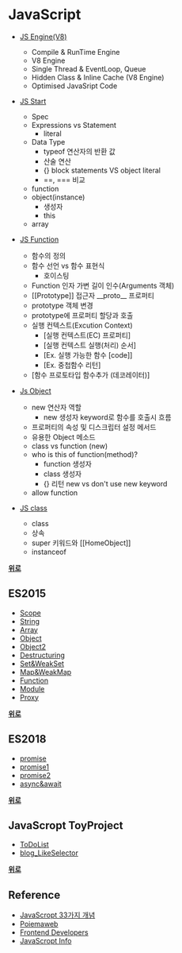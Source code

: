 # JavaScript

- [JS Engine(V8)](./Modern%20JS/JS_Engine.md)

  - Compile & RunTime Engine
  - V8 Engine
  - Single Thread & EventLoop, Queue
  - Hidden Class & Inline Cache (V8 Engine)
  - Optimised JavaSript Code

- [JS Start](./Modern%20JS/JS_start.md)

  - Spec
  - Expressions vs Statement
    - literal
  - Data Type
    - typeof 연산자의 반환 값
    - 산술 연산
    - {} block statements VS object literal
    - ==, === 비교
  - function
  - object(instance)
    - 생성자
    - this
  - array

- [JS Function](./Modern%20JS/JS_Function.md)

  - 함수의 정의
  - 함수 선언 vs 함수 표현식
    - 호이스팅
  - Function 인자 가변 길이 인수(Arguments 객체)
  - \[\[Prototype\]\] 접근자 \_\_proto\_\_ 프로퍼티
  - prototype 객체 변경
  - prototype에 프로퍼티 할당과 호출
  - 실행 컨텍스트(Excution Context)
    - [실행 컨텍스트(EC) 프로퍼티]
    - [실행 컨텍스트 실행(처리) 순서]
    - [Ex. 실행 가능한 함수 [code]]
    - [Ex. 중첩함수 리턴]
  - [함수 프로토타입 함수추가 (데코레이터)]

- [Js Object](./Modern%20JS/JS_Object.md)

  - new 연산자 역할
    - new 생성자 keyword로 함수를 호출시 흐름
  - 프로퍼티의 속성 및 디스크립터 설정 메서드
  - 유용한 Object 메소드
  - class vs function (new)
  - who is this of function(method)?
    - function 생성자
    - class 생성자
    - {} 리턴 new vs don't use new keyword
  - allow function

- [JS class](./Modern%20JS/JS_class.md)

  - class
  - 상속
  - super 키워드와 [[HomeObject]]
  - instanceof

**[위로](#javascript)**

## ES2015

- [Scope](<./ES2015(ES6)/Scope>)
- [String](<./ES2015(ES6)/String>)
- [Array](<./ES2015(ES6)/Array>)
- [Object](<./ES2015(ES6)/Object>)
- [Object2](<./ES2015(ES6)/Object2>)
- [Destructuring](<./ES2015(ES6)/Destructuring>)
- [Set&WeakSet](<./ES2015(ES6)/Set%26WeakSet>)
- [Map&WeakMap](<./ES2015(ES6)/Map%WeakMap>)
- [Function](<./ES2015(ES6)/Function>)
- [Module](<./ES2015(ES6)/Module>)
- [Proxy](<./ES2015(ES6)/Proxy>)

**[위로](#javascript)**

## ES2018

- [promise](https://github.com/JaeYeopHan/Interview_Question_for_Beginner/tree/master/JavaScript#promise)
- [promise1](<./ES2018/7.%EC%BD%9C%EB%B0%B1%EA%B3%BC%20%ED%94%84%EB%A1%9C%EB%AF%B8%EC%8A%A4(Promise)%EB%B9%84%EA%B5%90.js>)
- [promise2](./ES2018/8.PromiseAPI.js)
- [async&await](./ES2018/9.async%26await.js)

**[위로](#javascript)**

## JavaScropt ToyProject

- [ToDoList](https://github.com/yjkwon07/Front-End/tree/master/JS/ToDoList)
- [blog_LikeSelector](<https://github.com/yjkwon07/Front-End/tree/master/blog_LikeSelector(ES6)>)

**[위로](#javascript)**

## Reference

- [JavaScropt 33가지 개념](https://velog.io/@jakeseo_me/series/33conceptsofjavascript)
- [Poiemaweb](https://poiemaweb.com/)
- [Frontend Developers](https://github.com/FEDevelopers)
- [JavaScropt Info](https://ko.javascript.info)

